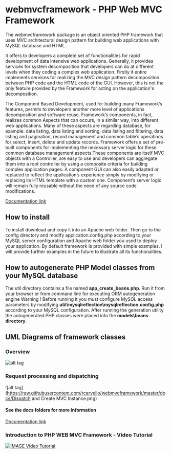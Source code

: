 # webmvcframework - PHP Web MVC Framework
The webmvcframework package is an object oriented PHP framework that uses MVC architectural design pattern for building web applications with MySQL database and HTML.

It offers to developers a complete set of functionalities for rapid development of data intensive web applications. Generally, it provides services for system decomposition that developers can do at different levels when they coding a complex web application. Firstly it entire implements services for realizing the MVC design pattern decomposition between PHP code and the HTML code of the GUI. However, this is not the only feature provided by the Framework for acting on the application's decomposition.

The Component Based Development, used for building many Framework’s features, permits to developers another more level of applications decomposition and software reuse. Framework’s components, in fact, realizes common Aspects that can occurs, in a similar way, into different web applications. Many of these aspects are regarding database, for example: data listing, data listing and sorting, data listing and filtering, data listing and pagination, record management and common table’s operations for select, insert, delete and update records. Framework offers a set of pre-built components for implementing the necessary server logic for these common database management aspects.These components are itself MVC objects with a Controller, are easy to use and developers can aggregate them into a root controller by using a composite criteria for building complex application pages. A component GUI can also easily adapted or replaced to reflect the application’s experience simply by modifying or replacing its HTML template with a custom one. Component’s server logic will remain fully reusable without the need of any source code modifications.

[Documentation link](https://github.com/rcarvello/webmvcframework/tree/master/docs)

## How to install
To install download and copy it into an Apache web folder. Then go to the config directory and modify application.config.php according to your MySQL server configuration and Apache web folder you used to deploy your application.
By default framework is provided with simple examples.
I will provide further examples in the future to illustrate all its functionalities.

## How to autogenerate PHP Model classes from your MySQL database
The util directory contains a file named **app_create_beans.php**.
Run it from your browser or from command line for executing ORM autogeneration engine
Warning !
Before running it you must configure MySQL access parameters by modifying **util\mysqlreflection\mysqlreflection.config.php** according to your MySQL configuration.
After running the generation utility the autogenerated PHP classes were placed into the **models\beans directory**.

## UML Diagrams of framework classes
### Overview
![alt tag](https://raw.githubusercontent.com/rcarvello/webmvcframework/master/docs/framework.png)
### Request processing and dispatching
![alt tag](https://raw.githubusercontent.com/rcarvello/webmvcframework/master/docs/Dispatch and Create MVC Instance.png)

#### See the docs folders for more information
[Documentation link](https://github.com/rcarvello/webmvcframework/tree/master/docs)

### Introduction to PHP WEB MVC Framework - Video Tutorial
[![IMAGE Video Tutorial](https://i.ytimg.com/vi/7Aa_k_hWDYk/hqdefault.jpg?custom=true&w=196&h=110&stc=true&jpg444=true&jpgq=90&sp=68&sigh=3wURVxGteSMWeF9OtZCnrOpeVRk)](https://www.youtube.com/watch?v=qRouJdY6-JU)
